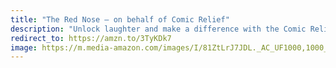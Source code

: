 ```yaml
---
title: "The Red Nose – on behalf of Comic Relief"
description: "Unlock laughter and make a difference with the Comic Relief Red Nose! Join the fun, support a cause. Each iconic red nose sold helps transform lives. Wear it, share it, and spread joy for a world of change. Get your Red Nose today – laughter that matters! #affiliate #ad"
redirect_to: https://amzn.to/3TyKDk7
image: https://m.media-amazon.com/images/I/81ZtLrJ7JDL._AC_UF1000,1000_QL80_FMwebp_.jpg
---
```

